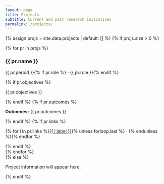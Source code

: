 ```yaml
---
layout: page
title: Projects
subtitle: Current and past research initiatives
permalink: /projects/
---
```


{% assign projs = site.data.projects | default: [] %}
{% if projs.size > 0 %}
<div class="grid cols-2">
  {% for pr in projs %}
  <article class="card">
    <h3>{{ pr.name }}</h3>
    <p class="muted">{{ pr.period }}{% if pr.role %} · {{ pr.role }}{% endif %}</p>
    {% if pr.objectives %}<p>{{ pr.objectives }}</p>{% endif %}
    {% if pr.outcomes %}<p><strong>Outcomes:</strong> {{ pr.outcomes }}</p>{% endif %}
    {% if pr.links %}
      <p>
        {% for l in pr.links %}<a href="{{ l.url }}" target="_blank" rel="noopener">{{ l.label }}</a>{% unless forloop.last %} · {% endunless %}{% endfor %}
      </p>
    {% endif %}
  </article>
  {% endfor %}
</div>
{% else %}
<p class="muted">Project information will appear here.</p>
{% endif %}


